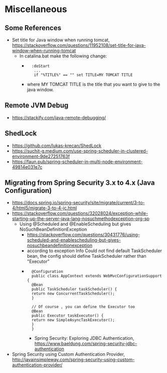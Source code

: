 # Miscellaneous

## Some References
 - Set title for Java window when running tomcat, https://stackoverflow.com/questions/11952108/set-title-for-java-window-when-running-tomcat
   - In catalina.bat make the following change:
     - ```
         :doStart
          ...
          if "%TITLE%" == "" set TITLE=MY TOMCAT TITLE
       ```
     - where MY TOMCAT TITLE is the title that you want to give to the java window.

## Remote JVM Debug
 - https://stackify.com/java-remote-debugging/


## ShedLock
 - https://github.com/lukas-krecan/ShedLock
 - https://suchit-g.medium.com/use-spring-scheduler-in-clustered-environment-9de27251763f
 - https://faun.pub/spring-scheduler-in-multi-node-environment-49814e031e7c

## Migrating from Spring Security 3.x to 4.x (Java Configuration)
 - https://docs.spring.io/spring-security/site/migrate/current/3-to-4/html5/migrate-3-to-4-jc.html
 - https://stackoverflow.com/questions/32028024/exception-while-starting-up-the-server-java-lang-nosuchmethodexception-org-sp
   - Using @Scheduled and @EnableScheduling but gives NoSuchBeanDefinitionException
     - https://stackoverflow.com/questions/30431776/using-scheduled-and-enablescheduling-but-gives-nosuchbeandefinitionexception
     - according to exception Info Could not find default TaskScheduler bean, the config should define TaskScheduler rather than "Executor"
     - ```
         @Configuration
         public class AppContext extends WebMvcConfigurationSupport {
         @Bean
         public TaskScheduler taskScheduler() {
         return new ConcurrentTaskScheduler();
         }
    
         // Of course , you can define the Executor too
         @Bean
         public Executor taskExecutor() {
         return new SimpleAsyncTaskExecutor();
         }
         }
         ```
       - Spring Security: Exploring JDBC Authentication, https://www.baeldung.com/spring-security-jdbc-authentication
 - Spring Security using Custom Authentication Provider, http://javainsimpleway.com/spring-security-using-custom-authentication-provider/